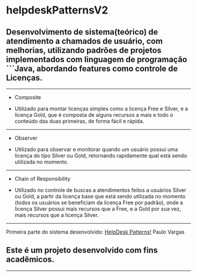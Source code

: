 # helpdeskPatternsV2
## Desenvolvimento de sistema(teórico) de atendimento a chamados de usuário, com melhorias, utilizando padrões de projetos implementados com linguagem de programação ```Java, abordando features como controle de Licenças.

---

* Composite
- Utilizado para montar licenças simples como a licença Free e Silver, e a licença Gold, que é composta de alguns recursos a mais e todo o conteúdo das duas primeiras, de forma fácil e rápida.
---

* Observer
- Utilizado para observar e monitorar quando um usuário possui uma licença do tipo Silver ou Gold, retornando rapidamente qual está sendo utilizada no momento.
---

* Chain of Responsibility
- Utilizado no controle de buscas a atendimentos feitos a usuários Silver ou Gold, a partir da licença base que está sendo utilizada no momento (todos os usuários se beneficiam da licença Free por padrão), onde a licença Silver possui mais recursos que a Free, e a Gold por sua vez, mais recursos que a licença Silver.
---
Primeira parte do sistema desenvolvido: [HelpDesk Patterns!](https://github.com/paulosmvargas/helpdeskPatterns)
Paulo Vargas
## Este é um projeto desenvolvido com fins acadêmicos.
---
